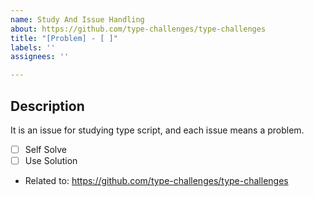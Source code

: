 ```yaml
---
name: Study And Issue Handling
about: https://github.com/type-challenges/type-challenges
title: "[Problem] - [ ]"
labels: ''
assignees: ''

---
```


## Description
It is an issue for studying type script, and each issue means a problem.

- [ ] Self Solve
- [ ] Use Solution

- Related to: https://github.com/type-challenges/type-challenges
